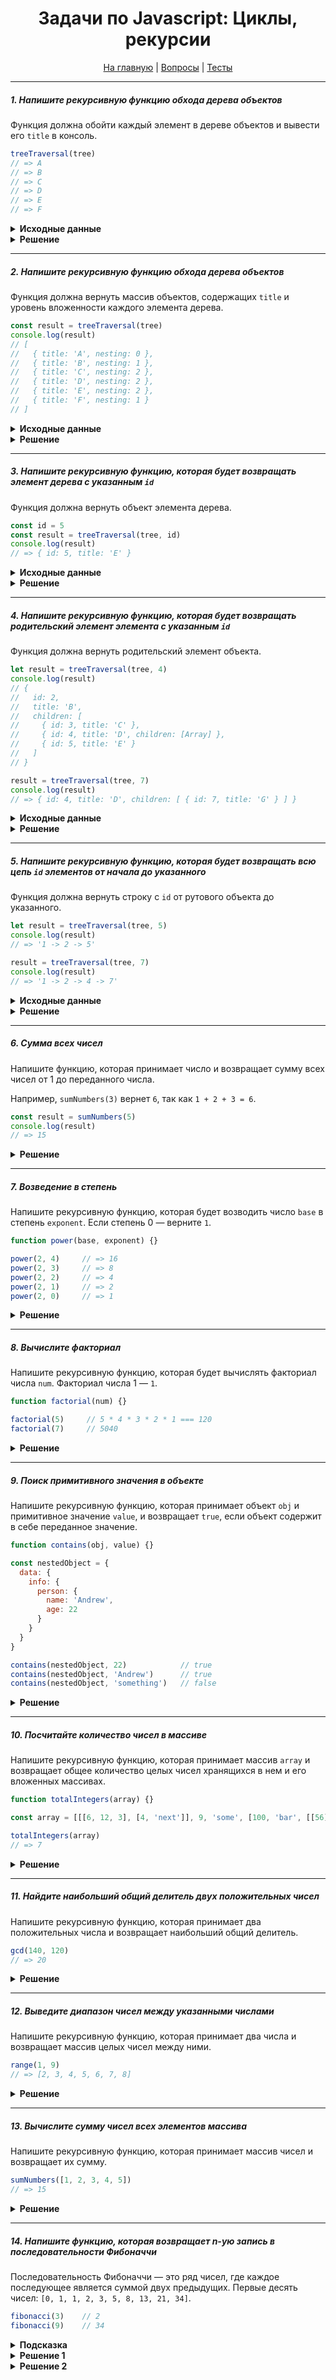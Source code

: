 <div align="center">

<h1>Задачи по Javascript: Циклы, рекурсии</h1>

<a href="https://github.com/dollaween/javascript-tasks">На главную</a> | <a href="https://github.com/dollaween/javascript-questions">Вопросы</a> | <a href="https://github.com/dollaween/javascript-tests">Тесты</a>

</div>

---

##### 1. Напишите рекурсивную функцию обхода дерева объектов
Функция должна обойти каждый элемент в дереве объектов и вывести его `title` в консоль.

```javascript
treeTraversal(tree)
// => A
// => B
// => C
// => D
// => E
// => F
```

<details><summary><b>Исходные данные</b></summary>
<p>

```javascript
const tree = {
  title: 'A',
  children: [
    {
      title: 'B',
      children: [
        {
          title: 'C'
        },
        {
          title: 'D'
        },
        {
          title: 'E'
        }
      ]
    },
    {
      title: 'F'
    }
  ]
}
```

</p>
</details>

<details><summary><b>Решение</b></summary>
<p>

```javascript
function treeTraversal(node) {
  console.log(node.title)

  if (node.children) {
    node.children.forEach((child) => {
      treeTraversal(child)
    })
  }
}

treeTraversal(tree)
```

</p>
</details>

---

##### 2. Напишите рекурсивную функцию обхода дерева объектов
Функция должна вернуть массив объектов, содержащих `title` и уровень вложенности каждого элемента дерева.

```javascript
const result = treeTraversal(tree)
console.log(result)
// [
//   { title: 'A', nesting: 0 },
//   { title: 'B', nesting: 1 },
//   { title: 'C', nesting: 2 },
//   { title: 'D', nesting: 2 },
//   { title: 'E', nesting: 2 },
//   { title: 'F', nesting: 1 }
// ]
```

<details><summary><b>Исходные данные</b></summary>
<p>

```javascript
const tree = {
  title: 'A',
  children: [
    {
      title: 'B',
      children: [
        {
          title: 'C'
        },
        {
          title: 'D'
        },
        {
          title: 'E'
        }
      ]
    },
    {
      title: 'F'
    }
  ]
}
```

</p>
</details>

<details><summary><b>Решение</b></summary>
<p>

```javascript
function treeTraversal(node, nesting = 0) {
  let output = [{ title: node.title, nesting: nesting++ }]

  if (node.children) {
    node.children.forEach((child) => {
      output = [...output, ...treeTraversal(child, nesting)]
    })
  }

  return output
}

const result = treeTraversal(tree)
console.log(result)
```

</p>
</details>

---

##### 3. Напишите рекурсивную функцию, которая будет возвращать элемент дерева с указанным `id`
Функция должна вернуть объект элемента дерева.

```javascript
const id = 5
const result = treeTraversal(tree, id)
console.log(result)
// => { id: 5, title: 'E' }
```

<details><summary><b>Исходные данные</b></summary>
<p>

```javascript
const tree = {
  id: 1,
  title: 'A',
  children: [
    {
      id: 2,
      title: 'B',
      children: [
        {
          id: 3,
          title: 'C'
        },
        {
          id: 4,
          title: 'D'
        },
        {
          id: 5,
          title: 'E'
        }
      ]
    },
    {
      id: 6,
      title: 'F'
    }
  ]
}
```

</p>
</details>

<details><summary><b>Решение</b></summary>
<p>

```javascript
function treeTraversal(node, target) {
  if (node.id === target) {
    return node
  }

  let targetNode;

  if (node.children) {
    node.children.some((child) => {
      const result = treeTraversal(child, target)
      if (result) {
        return targetNode = result
      }
    })
  }

  return targetNode
}

const result = treeTraversal(tree, 5)
console.log(result)
```

</p>
</details>

---

##### 4. Напишите рекурсивную функцию, которая будет возвращать родительский элемент элемента с указанным `id`
Функция должна вернуть родительский элемент объекта.

```javascript
let result = treeTraversal(tree, 4)
console.log(result)
// {
//   id: 2,
//   title: 'B',
//   children: [
//     { id: 3, title: 'C' },
//     { id: 4, title: 'D', children: [Array] },
//     { id: 5, title: 'E' }
//   ]
// }

result = treeTraversal(tree, 7)
console.log(result)
// => { id: 4, title: 'D', children: [ { id: 7, title: 'G' } ] }
```

<details><summary><b>Исходные данные</b></summary>
<p>

```javascript
const tree = {
  id: 1,
  title: 'A',
  children: [
    {
      id: 2,
      title: 'B',
      children: [
        {
          id: 3,
          title: 'C'
        },
        {
          id: 4,
          title: 'D',
          children: [
            {
              id: 7,
              title: 'G'
            }
          ]
        },
        {
          id: 5,
          title: 'E'
        }
      ]
    },
    {
      id: 6,
      title: 'F'
    }
  ]
}
```

</p>
</details>

<details><summary><b>Решение</b></summary>
<p>

```javascript
function treeTraversal(node, target, parent) {
  if (node.id === target) {
    return parent
  }

  let targetNode;

  if (node.children) {
    node.children.some((child) => {
      const result = treeTraversal(child, target, node)
      if (result) {
        return targetNode = result
      }
    })
  }

  return targetNode
}

const result = treeTraversal(tree, 7)
console.log(result)
```

</p>
</details>

---

##### 5. Напишите рекурсивную функцию, которая будет возвращать всю цепь `id` элементов от начала до указанного
Функция должна вернуть строку с `id` от рутового объекта до указанного.

```javascript
let result = treeTraversal(tree, 5)
console.log(result)
// => '1 -> 2 -> 5'

result = treeTraversal(tree, 7)
console.log(result)
// => '1 -> 2 -> 4 -> 7'
```

<details><summary><b>Исходные данные</b></summary>
<p>

```javascript
const tree = {
  id: 1,
  title: 'A',
  children: [
    {
      id: 2,
      title: 'B',
      children: [
        {
          id: 3,
          title: 'C'
        },
        {
          id: 4,
          title: 'D',
          children: [
            {
              id: 7,
              title: 'G'
            }
          ]
        },
        {
          id: 5,
          title: 'E'
        }
      ]
    },
    {
      id: 6,
      title: 'F'
    }
  ]
}
```

</p>
</details>

<details><summary><b>Решение</b></summary>
<p>

```javascript
function treeTraversal(node, target) {
  if (node.id === target) {
    return node.id
  }

  let targetNode;

  if (node.children) {
    node.children.some((child) => {
      const result = treeTraversal(child, target)
      if (result) {
        return targetNode = node.id + ' -> ' + result
      }
    })
  }

  return targetNode
}

const result = treeTraversal(tree, 4)
console.log(result)
```

</p>
</details>

---

##### 6. Сумма всех чисел
Напишите функцию, которая принимает число и возвращает сумму всех чисел от 1 до переданного числа.

Например, `sumNumbers(3)` вернет `6`, так как `1 + 2 + 3 = 6`.

```javascript
const result = sumNumbers(5)
console.log(result)
// => 15
```

<details><summary><b>Решение</b></summary>
<p>

```javascript
function sumNumbers(num) {
  if (num === 1) return 1

  return num + sumNumbers(num - 1)
}

const result = sumNumbers(5)
console.log(result)
```

</p>
</details>

---

##### 7. Возведение в степень
Напишите рекурсивную функцию, которая будет возводить число `base` в степень `exponent`. Если степень 0 — верните `1`.

```javascript
function power(base, exponent) {}

power(2, 4)     // => 16
power(2, 3)     // => 8
power(2, 2)     // => 4
power(2, 1)     // => 2
power(2, 0)     // => 1
```

<details><summary><b>Решение</b></summary>
<p>

```javascript
function power(base, exponent) {
  if (exponent < 1) return 1

  return base * power(base, exponent - 1)
}

const result = power(2, 4)
console.log(result)
```

</p>
</details>

---

##### 8. Вычислите факториал
Напишите рекурсивную функцию, которая будет вычислять факториал числа `num`. Факториал числа 1 — `1`.

```javascript
function factorial(num) {}

factorial(5)     // 5 * 4 * 3 * 2 * 1 === 120
factorial(7)     // 5040
```

<details><summary><b>Решение</b></summary>
<p>

```javascript
function factorial(num) {
  if (num < 1) return 1

  return num * factorial(num - 1)
}

const result = factorial(7)
console.log(result)
```

</p>
</details>

---

##### 9. Поиск примитивного значения в объекте
Напишите рекурсивную функцию, которая принимает объект `obj` и примитивное значение `value`, и возвращает `true`, если объект содержит в себе переданное значение.

```javascript
function contains(obj, value) {}

const nestedObject = {
  data: {
    info: {
      person: {
        name: 'Andrew',
        age: 22
      }
    }
  }
}

contains(nestedObject, 22)            // true
contains(nestedObject, 'Andrew')      // true
contains(nestedObject, 'something')   // false
```

<details><summary><b>Решение</b></summary>
<p>

```javascript
function contains(obj, value) {
  for (key in obj) {
    if (obj[key] === value) {
      return true
    }
    if (typeof obj[key] === 'object') {
      return contains(obj[key], value)
    }
  }
  return false
}

const result = contains(nestedObject, 22)
console.log(result)
```

</p>
</details>

---

##### 10. Посчитайте количество чисел в массиве
Напишите рекурсивную функцию, которая принимает массив `array` и возвращает общее количество целых чисел хранящихся в нем и его вложенных массивах.

```javascript
function totalIntegers(array) {}

const array = [[[6, 12, 3], [4, 'next']], 9, 'some', [100, 'bar', [[56]]]]

totalIntegers(array)
// => 7
```

<details><summary><b>Решение</b></summary>
<p>

```javascript
function totalIntegers(array) {
  if (array.length === 0) return 0

  let total = 0
  let first = array.shift()

  if (Array.isArray(first)) {
    total += totalIntegers(first)
  } else if (Number.isInteger(first)) {
    total += 1
  }

  return total + totalIntegers(array)
}

const result = totalIntegers(array)
console.log(result)
```

</p>
</details>

---

##### 11. Найдите наибольший общий делитель двух положительных чисел
Напишите рекурсивную функцию, которая принимает два положительных числа и возвращает наибольший общий делитель.

```javascript
gcd(140, 120)
// => 20
```

<details><summary><b>Решение</b></summary>
<p>

```javascript
function gcd(a, b) {
  if (!b) return a

  return gcd(b, a % b)
}

const result = gcd(140, 130)
console.log(result)
```

</p>
</details>

---

##### 12. Выведите диапазон чисел между указанными числами
Напишите рекурсивную функцию, которая принимает два числа и возвращает массив целых чисел между ними.

```javascript
range(1, 9)
// => [2, 3, 4, 5, 6, 7, 8]
```

<details><summary><b>Решение</b></summary>
<p>

```javascript
function range(cur, end) {
  if (end <= cur + 1) return []

  let list = range(cur, end - 1)
  list.push(end - 1)

  return list
}

const result = range(1, 9)
console.log(result)
```

</p>
</details>

---

##### 13. Вычислите сумму чисел всех элементов массива
Напишите рекурсивную функцию, которая принимает массив чисел и возвращает их сумму.

```javascript
sumNumbers([1, 2, 3, 4, 5])
// => 15
```

<details><summary><b>Решение</b></summary>
<p>

```javascript
function sumNumbers(arr) {
  if (arr.length === 1) return arr[0]
  return arr.shift() + sumNumbers(arr)
}

const result = sumNumbers([1, 2, 3, 4, 5])
console.log(result)
```

</p>
</details>

---

##### 14. Напишите функцию, которая возвращает n-ую запись в последовательности Фибоначчи

Последовательность Фибоначчи — это ряд чисел, где каждое последующее является суммой двух предыдущих. Первые десять чисел: `[0, 1, 1, 2, 3, 5, 8, 13, 21, 34]`.

```javascript
fibonacci(3)    // 2
fibonacci(9)    // 34
```

<details><summary><b>Подсказка</b></summary>
<p>

Создайте массив состоящий из первых двух чисел последовательности Фибоначчи. При помощи цикла от 2 до N (нужное значение) в каждой итерации добавляйте в конец массива число, равное сумме двух последних чисел массива.

</p>
</details>

<details><summary><b>Решение 1</b></summary>
<p>

```javascript
function fibonacci(num) {
  const result = [0, 1]

  for (let i = 2; i <= num; i++) {
    result.push(result[i - 1] + result[i - 2])
  }

  return result[num]
}
```

</p>
</details>

<details><summary><b>Решение 2</b></summary>
<p>

Работает очень медленно:

```javascript
function fibonacci(num) {
  if (num < 2) {
    return num
  }
  return fibonacci(num - 1) + fibonacci(num - 2)
}
```

</p>
</details>